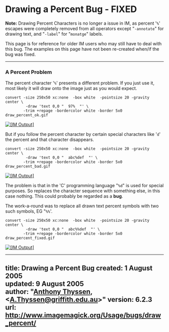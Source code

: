 # Drawing a Percent Bug - FIXED

**Note:** Drawing Percent Characters is no longer a issue in IM, as percent '`%`' escapes were completely removed from all operators except "`-annotate`" for drawing text, and "`-label`" for "`monatge`" labels.

This page is for reference for older IM users who may still have to deal with this bug.
The examples on this page have not been re-created when/if the bug was fixed.

------------------------------------------------------------------------

### A Percent Problem

The percent character '`%`' presents a different problem.
If you just use it, most likely it will draw onto the image just as you would expect.

~~~
convert -size 250x50 xc:none  -box white  -pointsize 20 -gravity center \
         -draw 'text 0,0 "  97%  "' \
        -trim +repage -bordercolor white -border 5x0  draw_percent_ok.gif
~~~


[![\[IM Output\]](draw_percent_ok.gif)](draw_percent_ok.gif)

But if you follow the percent character by certain special characters like '`d`' the percent and that character disappears.

~~~
convert -size 250x50 xc:none  -box white  -pointsize 20 -gravity center \
         -draw 'text 0,0 "  abc%def  "' \
        -trim +repage -bordercolor white -border 5x0  draw_percent_bad.gif
~~~


[![\[IM Output\]](draw_percent_bad.gif)](draw_percent_bad.gif)

The problem is that in the 'C' programming language "`%d`" is used for special purposes.
So replaces the character sequence with something else, in this case nothing.
This could probably be regarded as a **bug**.

The work-a-round was to replace all drawn text percent symbols with two such symbols, EG "`%%`'.

~~~
convert -size 250x50 xc:none  -box white  -pointsize 20 -gravity center \
         -draw 'text 0,0 "  abc%%def  "' \
        -trim +repage -bordercolor white -border 5x0  draw_percent_fixed.gif
~~~


[![\[IM Output\]](draw_percent_fixed.gif)](draw_percent_fixed.gif)

---
title: Drawing a Percent Bug
created: 1 August 2005  
updated: 9 August 2005  
author: "[Anthony Thyssen](http://www.ict.griffith.edu.au/anthony/anthony.html), &lt;[A.Thyssen@griffith.edu.au](http://www.ict.griffith.edu.au/anthony/mail.shtml)&gt;"
version: 6.2.3
url: http://www.imagemagick.org/Usage/bugs/draw_percent/
---

